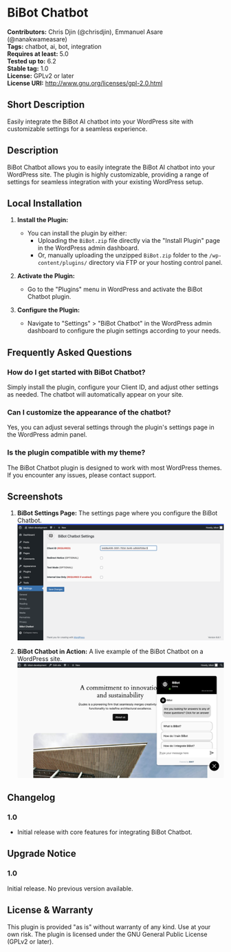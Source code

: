 # BiBot Chatbot

**Contributors:** Chris Djin (@chrisdjin), Emmanuel Asare (@nanakwameasare)  
**Tags:** chatbot, ai, bot, integration  
**Requires at least:** 5.0  
**Tested up to:** 6.2  
**Stable tag:** 1.0  
**License:** GPLv2 or later  
**License URI:** http://www.gnu.org/licenses/gpl-2.0.html

## Short Description
Easily integrate the BiBot AI chatbot into your WordPress site with customizable settings for a seamless experience.

## Description

BiBot Chatbot allows you to easily integrate the BiBot AI chatbot into your WordPress site. The plugin is highly customizable, providing a range of settings for seamless integration with your existing WordPress setup.

## Local Installation

1. **Install the Plugin:**
   - You can install the plugin by either:
     - Uploading the `BiBot.zip` file directly via the "Install Plugin" page in the WordPress admin dashboard.
     - Or, manually uploading the unzipped `BiBot.zip` folder to the `/wp-content/plugins/` directory via FTP or your hosting control panel.

2. **Activate the Plugin:**
   - Go to the "Plugins" menu in WordPress and activate the BiBot Chatbot plugin.

3. **Configure the Plugin:**
   - Navigate to "Settings" > "BiBot Chatbot" in the WordPress admin dashboard to configure the plugin settings according to your needs.


## Frequently Asked Questions

### How do I get started with BiBot Chatbot?
Simply install the plugin, configure your Client ID, and adjust other settings as needed. The chatbot will automatically appear on your site.

### Can I customize the appearance of the chatbot?
Yes, you can adjust several settings through the plugin's settings page in the WordPress admin panel.

### Is the plugin compatible with my theme?
The BiBot Chatbot plugin is designed to work with most WordPress themes. If you encounter any issues, please contact support.

## Screenshots

1. **BiBot Settings Page:** The settings page where you configure the BiBot Chatbot.
   ![BiBot Settings Page](assets/screenshot-1.png)

2. **BiBot Chatbot in Action:** A live example of the BiBot Chatbot on a WordPress site.
   ![BiBot Chatbot in Action](assets/screenshot-2.png)

## Changelog

### 1.0
* Initial release with core features for integrating BiBot Chatbot.

## Upgrade Notice

### 1.0
Initial release. No previous version available.

## License & Warranty

This plugin is provided "as is" without warranty of any kind. Use at your own risk. The plugin is licensed under the GNU General Public License (GPLv2 or later).
